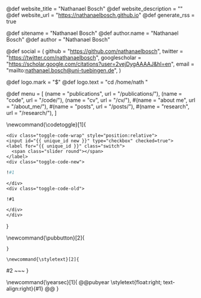 <!-- RSS settings -->

@def website_title = "Nathanael Bosch"
@def website_description = ""
@def website_url = "https://nathanaelbosch.github.io"
@def generate_rss = true


<!-- Theme specific options -->
<!-- @def title = "Nathanael Bosch" -->
@def sitename = "Nathanael Bosch"
@def author.name = "Nathanael Bosch"
@def author = "Nathanael Bosch"


<!-- Social icons -->
@def social = (
        github = "https://github.com/nathanaelbosch",
        twitter = "https://twitter.com/nathanaelbosch",
        googlescholar = "https://scholar.google.com/citations?user=2vejDygAAAAJ&hl=en",
        email = "mailto:nathanael.bosch@uni-tuebingen.de",
    )

<!-- Logo -->
@def logo.mark = "\$"
@def logo.text = "cd /home/nath "

<!-- Menu -->
@def menu = [
        (name = "publications", url = "/publications/"),
        (name = "code", url = "/code/"),
        (name = "cv", url = "/cv/"),
        #(name = "about me", url = "/about_me/"),
        #(name = "posts", url = "/posts/"),
        #(name = "research", url = "/research/"),
    ]


\newcommand{\codetoggle}[1]{
~~~
<div class="toggle-code-wrap" style="position:relative">
<input id="{{ unique_id new }}" type="checkbox" checked=true">
<label for="{{ unique_id }}" class="switch">
  <span class="slider round"></span>
</label>
<div class="toggle-code-new">
~~~
`````julia
!#1
`````
~~~
</div>
<div class="toggle-code-old">
~~~
`````julia-old
!#1
`````
~~~
</div>
</div>
~~~
}

\newcommand{\pubbutton}[2]{
~~~<a href=#2 class=pubbutton>#1</a>~~~
}

\newcommand{\styletext}[2]{
~~~
<span style="#1">
#2
</span>
~~~
}

\newcommand{\yearsec}[1]{
@@pubyear
\styletext{float:right; text-align:right}{#1}
@@
}
